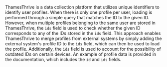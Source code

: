 ThamesThrive is a data collection platform that utilizes unique identifiers to identify user profiles. When there is only
one profile per user, loading is performed through a simple query that matches the ID to the given ID. However, when
multiple profiles belonging to the same user are stored in ThamesThrive, the `ids` field is used to check whether the given
ID corresponds to any of the IDs stored in the `ids` field. This approach enables ThamesThrive to merge profiles from
external systems by simply adding the external system's profile ID to the `ids` field, which can then be used to load
the profile. Additionally, the `ids` field is used to account for the possibility of outdated IDs on certain devices. An
example of profile data is provided in the documentation, which includes the `id` and `ids` fields.
